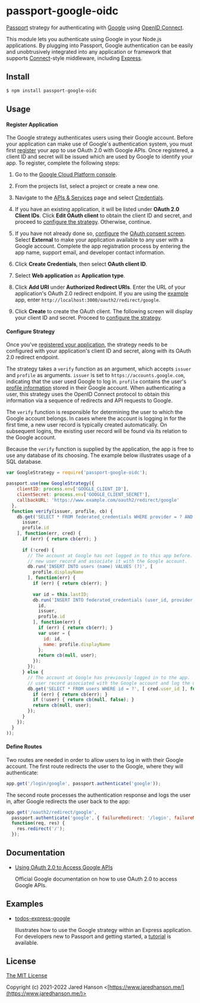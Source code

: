 # passport-google-oidc

[Passport](https://www.passportjs.org/) strategy for authenticating with
[Google](https://www.google.com/) using [OpenID Connect](https://www.passportjs.org/packages/passport-openidconnect/).

This module lets you authenticate using Google in your Node.js applications.
By plugging into Passport, Google authentication can be easily and
unobtrusively integrated into any application or framework that supports
[Connect](https://github.com/senchalabs/connect#readme)-style middleware,
including [Express](https://expressjs.com/).

## Install

```sh
$ npm install passport-google-oidc
```

## Usage

#### Register Application

The Google strategy authenticates users using their Google account.  Before your
application can make use of Google's authentication system, you must first
[register](https://support.google.com/cloud/answer/6158849) your app to use
OAuth 2.0 with Google APIs.  Once registered, a client ID and secret will be
issued which are used by Google to identify your app.  To register, complete the
following steps:

1. Go to the [Google Cloud Platform console](https://console.cloud.google.com/).

2. From the projects list, select a project or create a new one.

3. Navigate to the [APIs & Services](https://console.cloud.google.com/apis) page
and select [Credentials](https://console.cloud.google.com/apis/credentials).

4. If you have an existing application, it will be listed under **OAuth 2.0
Client IDs**.  Click **Edit OAuth client** to obtain the client ID and secret,
and proceed to [configure the strategy](#configure-strategy).  Otherwise,
continue.

5. If you have not already done so, [configure](https://support.google.com/cloud/answer/10311615)
the [OAuth consent screen](https://console.cloud.google.com/apis/credentials/consent).
Select **External** to make your application available to any user with a Google
account.  Complete the app registration process by entering the app name,
support email, and developer contact information.

6. Click **Create Credentials**, then select **OAuth client ID**.

7. Select **Web application** as **Application type**.

8. Click **Add URI** under **Authorized Redirect URIs**.  Enter the URL of your
application's OAuth 2.0 redirect endpoint.  If you are using the [example](https://github.com/passport/todos-express-google)
app, enter `http://localhost:3000/oauth2/redirect/google`.

9. Click **Create** to create the OAuth client.  The following screen will
display your client ID and secret.  Proceed to [configure the strategy](#configure-strategy).

#### Configure Strategy

Once you've [registered your application](#register-application), the strategy
needs to be configured with your application's client ID and secret, along with
its OAuth 2.0 redirect endpoint.

The strategy takes a `verify` function as an argument, which accepts `issuer`
and `profile` as arguments.  `issuer` is set to `https://accounts.google.com`,
indicating that the user used Google to log in.  `profile` contains the user's
[profile information](https://www.passportjs.org/reference/normalized-profile/)
stored in their Google account.  When authenticating a user, this strategy uses
the OpenID Connect protocol to obtain this information via a sequence of
redirects and API requests to Google.

The `verify` function is responsible for determining the user to which the
Google account belongs.  In cases where the account is logging in for the
first time, a new user record is typically created automatically.  On subsequent
logins, the existing user record will be found via its relation to the Google
account.

Because the `verify` function is supplied by the application, the app is free to
use any database of its choosing.  The example below illustrates usage of a SQL
database.

```js
var GoogleStrategy = require('passport-google-oidc');

passport.use(new GoogleStrategy({
    clientID: process.env['GOOGLE_CLIENT_ID'],
    clientSecret: process.env['GOOGLE_CLIENT_SECRET'],
    callbackURL: 'https://www.example.com/oauth2/redirect/google'
  },
  function verify(issuer, profile, cb) {
    db.get('SELECT * FROM federated_credentials WHERE provider = ? AND subject = ?', [
      issuer,
      profile.id
    ], function(err, cred) {
      if (err) { return cb(err); }
      
      if (!cred) {
        // The account at Google has not logged in to this app before.  Create a
        // new user record and associate it with the Google account.
        db.run('INSERT INTO users (name) VALUES (?)', [
          profile.displayName
        ], function(err) {
          if (err) { return cb(err); }
          
          var id = this.lastID;
          db.run('INSERT INTO federated_credentials (user_id, provider, subject) VALUES (?, ?, ?)', [
            id,
            issuer,
            profile.id
          ], function(err) {
            if (err) { return cb(err); }
            var user = {
              id: id,
              name: profile.displayName
            };
            return cb(null, user);
          });
        });
      } else {
        // The account at Google has previously logged in to the app.  Get the
        // user record associated with the Google account and log the user in.
        db.get('SELECT * FROM users WHERE id = ?', [ cred.user_id ], function(err, user) {
          if (err) { return cb(err); }
          if (!user) { return cb(null, false); }
          return cb(null, user);
        });
      }
    });
  }
));
```

#### Define Routes

Two routes are needed in order to allow users to log in with their Google
account.  The first route redirects the user to the Google, where they will
authenticate:

```js
app.get('/login/google', passport.authenticate('google'));
```

The second route processes the authentication response and logs the user in,
after Google redirects the user back to the app:

```js
app.get('/oauth2/redirect/google',
  passport.authenticate('google', { failureRedirect: '/login', failureMessage: true }),
  function(req, res) {
    res.redirect('/');
  });
```

## Documentation

* [Using OAuth 2.0 to Access Google APIs](https://developers.google.com/identity/protocols/oauth2/)

  Official Google documentation on how to use OAuth 2.0 to access Google APIs.

## Examples

* [todos-express-google](https://github.com/passport/todos-express-google)

  Illustrates how to use the Google strategy within an Express application.  For
  developers new to Passport and getting started, a [tutorial](https://www.passportjs.org/tutorials/google/)
  is available.

## License

[The MIT License](http://opensource.org/licenses/MIT)

Copyright (c) 2021-2022 Jared Hanson <[https://www.jaredhanson.me/](https://www.jaredhanson.me/)>
